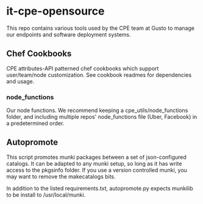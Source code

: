 # it-cpe-opensource

This repo contains various tools used by the CPE team at Gusto to manage our endpoints and software deployment systems.

## Chef Cookbooks

CPE attributes-API patterned chef cookbooks which support user/team/node customization. See cookbook readmes for dependencies and usage.

### node_functions

Our node functions. We recommend keeping a cpe_utils/node_functions folder, and including multiple repos' node_functions file (Uber, Facebook) in a predetermined order.

## Autopromote

This script promotes munki packages between a set of json-configured catalogs. It can be adapted to any munki setup, so long as it has write access to the pkgsinfo folder. If you use a version controlled munki, you may want to remove the makecatalogs bits.

In addition to the listed requirements.txt, autopromote.py expects munkilib to be install to /usr/local/munki.
